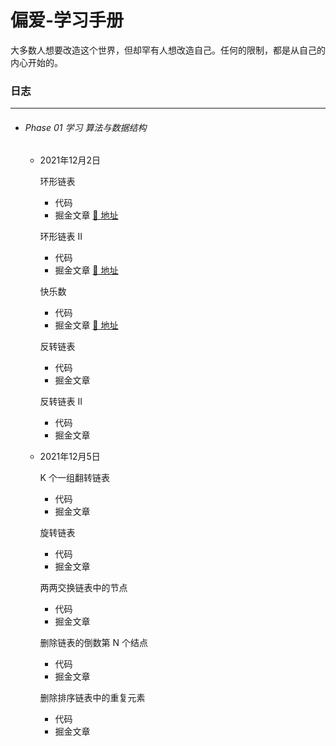 # 偏爱-学习手册
大多数人想要改造这个世界，但却罕有人想改造自己。任何的限制，都是从自己的内心开始的。

### 日志

------

- ###### Phase 01 学习 算法与数据结构

  - 2021年12月2日 

    环形链表

    - 代码 
    - 掘金文章 [🔗 地址](https://juejin.cn/post/7038156854219767844)

    环形链表 II

    - 代码 
    - 掘金文章 [🔗 地址](https://juejin.cn/post/7037027476756758564)

    快乐数

    - 代码 
    - 掘金文章 [🔗 地址](https://juejin.cn/post/7038172035209510919/)

    反转链表

    - 代码 
    - 掘金文章

    反转链表 II

    - 代码 
    - 掘金文章

  - 2021年12月5日 

    K 个一组翻转链表

    - 代码 
    - 掘金文章 

    旋转链表

    - 代码 
    - 掘金文章 

    两两交换链表中的节点

    - 代码 
    - 掘金文章

    删除链表的倒数第 N 个结点

    - 代码 
    - 掘金文章

    删除排序链表中的重复元素

    - 代码 
    - 掘金文章

    

  
